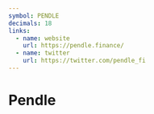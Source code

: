 ```yaml
---
symbol: PENDLE
decimals: 18
links:
  - name: website
    url: https://pendle.finance/
  - name: twitter
    url: https://twitter.com/pendle_fi
---
```


# Pendle
